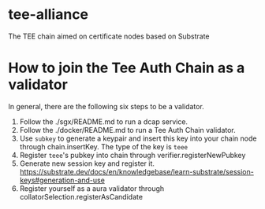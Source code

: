 # tee-alliance
The TEE chain aimed on certificate nodes based on Substrate

# How to join the Tee Auth Chain as a validator
In general, there are the following six steps to be a validator.
1. Follow the ./sgx/README.md to run a dcap service.
2. Follow the ./docker/README.md to run a Tee Auth Chain validator.
3. Use `subkey` to generate a keypair and insert this key into your chain node through chain.insertKey. The type of the key is `teee`
4. Register `teee`'s pubkey into chain through verifier.registerNewPubkey
5. Generate new session key and register it. https://substrate.dev/docs/en/knowledgebase/learn-substrate/session-keys#generation-and-use
6. Register yourself as a aura validator through collatorSelection.registerAsCandidate